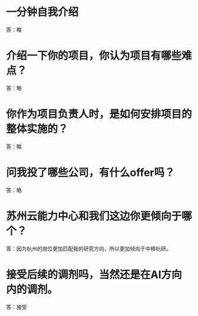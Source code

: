 # 一分钟自我介绍
答：略
# 介绍一下你的项目，你认为项目有哪些难点？
答：略
# 你作为项目负责人时，是如何安排项目的整体实施的？
答：略
# 问我投了哪些公司，有什么offer吗？
答：略
# 苏州云能力中心和我们这边你更倾向于哪个？
答：因为杭州的岗位更加匹配我的研究方向，所以更加倾向于中移杭研。
# 接受后续的调剂吗，当然还是在AI方向内的调剂。
答：接受
